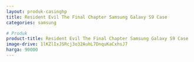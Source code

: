 ```yaml
---
layout: produk-casinghp
title: Resident Evil The Final Chapter Samsung Galaxy S9 Case
categories: samsung

# Produk
product-title: Resident Evil The Final Chapter Samsung Galaxy S9 Case
image-drive: 1lKZlIxJSRcj3o32AuhL7DnquKaCxhsJ7
harga: 90000
---
```

